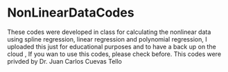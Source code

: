 # NonLinearDataCodes
These codes were developed in class for calculating the nonlinear data using spline regression, linear regression and polynomial regression, I uploaded this just for educational purposes and to have a back up on the cloud , If you wan to use this codes, please check before.
This codes were privded by Dr. Juan Carlos Cuevas Tello
